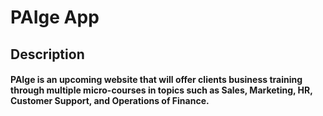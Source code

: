 # PAIge App

## Description

#### PAIge is an upcoming website that will offer clients business training through multiple micro-courses in topics such as Sales, Marketing, HR, Customer Support, and Operations of Finance.